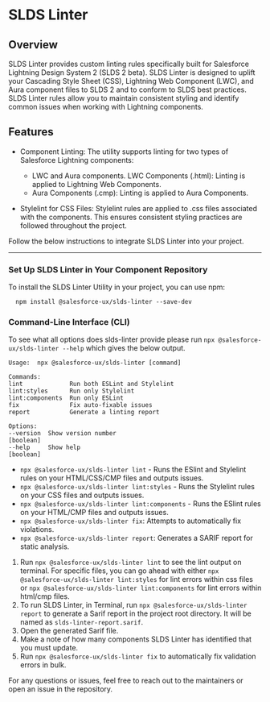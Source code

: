# SLDS Linter

## Overview

SLDS Linter provides custom linting rules specifically built for Salesforce Lightning Design System 2 (SLDS 2 beta). SLDS Linter is designed to uplift your Cascading Style Sheet (CSS), Lightning Web Component (LWC), and Aura component files to SLDS 2 and to conform to SLDS best practices. SLDS Linter rules allow you to maintain consistent styling and identify common issues when working with Lightning components. 

## Features

* Component Linting:
  The utility supports linting for two types of Salesforce Lightning components:

  * LWC and Aura components.
    LWC Components (.html): Linting is applied to Lightning Web Components.
  * Aura Components (.cmp): Linting is applied to Aura Components.

- Stylelint for CSS Files:
  Stylelint rules are applied to .css files associated with the components. This ensures consistent styling practices are followed throughout the project.

Follow the below instructions to integrate SLDS Linter into your project.

---

### Set Up SLDS Linter in Your Component Repository

To install the SLDS Linter Utility in your project, you can use npm:

  ```
    npm install @salesforce-ux/slds-linter --save-dev
  ```

### Command-Line Interface (CLI)

To see what all options does slds-linter provide please run `npx @salesforce-ux/slds-linter --help` which gives the below output.

  ```
Usage:  npx @salesforce-ux/slds-linter [command]

Commands:
  lint             Run both ESLint and Stylelint
  lint:styles      Run only Stylelint
  lint:components  Run only ESLint
  fix              Fix auto-fixable issues
  report           Generate a linting report

Options:
  --version  Show version number                                       [boolean]
  --help     Show help                                                 [boolean]
  ```

-	`npx @salesforce-ux/slds-linter lint` -  Runs the ESlint and Stylelint rules on your HTML/CSS/CMP files and outputs issues.
-	`npx @salesforce-ux/slds-linter lint:styles` - Runs the Stylelint rules on your CSS files and outputs issues.
-	`npx @salesforce-ux/slds-linter lint:components` -  Runs the ESlint rules on your HTML/CMP files and outputs issues.
-	`npx @salesforce-ux/slds-linter fix`: Attempts to automatically fix violations.
-	`npx @salesforce-ux/slds-linter report`: Generates a SARIF report for static analysis.


1. Run `npx @salesforce-ux/slds-linter lint` to see the lint output on terminal. For specific files, you can go ahead with either `npx @salesforce-ux/slds-linter lint:styles` for lint errors within css files or `npx @salesforce-ux/slds-linter lint:components` for lint errors within html/cmp files.
2. To run SLDS Linter, in Terminal, run `npx @salesforce-ux/slds-linter report` to generate a Sarif report in the project root directory. It will be named as `slds-linter-report.sarif`.
3. Open the generated Sarif file.
4. Make a note of how many components SLDS Linter has identified that you must update.
5. Run `npx @salesforce-ux/slds-linter fix` to automatically fix validation errors in bulk.

For any questions or issues, feel free to reach out to the maintainers or open an issue in the repository.